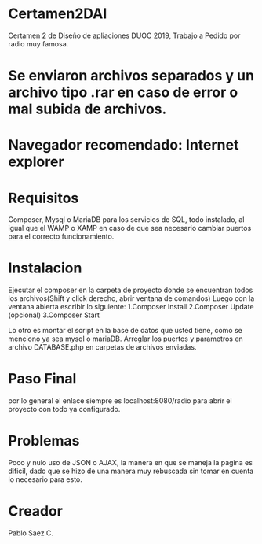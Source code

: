 # Certamen2DAI

Certamen 2 de Diseño de apliaciones DUOC 2019, Trabajo a Pedido por radio muy famosa. 

# Se enviaron archivos separados y un archivo tipo .rar en caso de error o mal subida de archivos. 
# Navegador recomendado: Internet explorer

# Requisitos
Composer, Mysql o MariaDB para los servicios de SQL, todo instalado, al igual que el WAMP o XAMP en caso
de que sea necesario cambiar puertos para el correcto funcionamiento. 

# Instalacion

Ejecutar el composer en la carpeta de proyecto donde se encuentran todos los archivos(Shift y click derecho, abrir 
ventana de comandos) 
Luego con la ventana abierta escribir lo siguiente: 
1.Composer Install
2.Composer Update (opcional)
3.Composer Start

Lo otro es montar el script en la base de datos que usted tiene, como se menciono ya sea mysql o mariaDB.
Arreglar los puertos y parametros en archivo DATABASE.php en carpetas de archivos enviadas.

# Paso Final
por lo general el enlace siempre es localhost:8080/radio para abrir el proyecto con todo ya configurado.

# Problemas
Poco y nulo uso de JSON o AJAX, la manera en que se maneja la pagina es dificil, dado que se hizo de una manera muy 
rebuscada sin tomar en cuenta lo necesario para esto. 

# Creador
Pablo Saez C.

